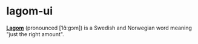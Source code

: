 # lagom-ui

[**Lagom**](https://en.wikipedia.org/wiki/Lagom) (pronounced [ˈlɑ̂ːɡɔm]) is a Swedish and Norwegian word meaning "just the right amount".
